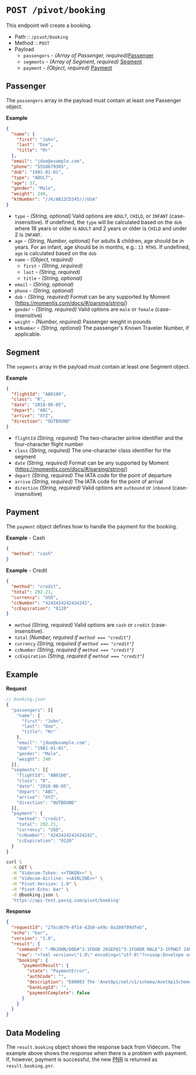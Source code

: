 # `POST /pivot/booking`

This endpoint will create a booking.

- Path :: `/pivot/booking`
- Method :: `POST`
- Payload
  - `passengers` - *(Array of Passenger, required)*[Passenger](#passenger)
  - `segments` - *(Array of Segment, required)* [Segment](#segment)
  - `payment` - *(Object, required)* [Payment](#payment)

## Passenger

The `passengers` array in the payload must contain at least one Passenger object.

**Example**
```json
{
  "name": {
    "first": "John",
    "last": "Doe",
    "title": "Mr"
  },
  "email": "jdoe@example.com",
  "phone": "5558679305",
  "dob": "1981-01-01",
  "type": "ADULT",
  "age": 37,
  "gender": "Male",
  "weight": 240,
  "ktNumber": "//K/AB12CD345///USA"
}
```

- `type` - *(String, optional)* Valid options are `ADULT`, `CHILD`, or `INFANT` (case-insensitive). If undefined, the `type` will be calculated based on the `dob` where 18 years or older is `ADULT` and 2 years or older is `CHILD` and under 2 is `INFANT`.
- `age` - *(String, Number, optional)* For adults & children, age should be in years. For an infant, age should be in months, e.g.: `13 MTHS`. If undefined, `age` is calculated based on the `dob`
- `name` - *(Object, required)*
  - `first` - *(String, required)*
  - `last` - *(String, required)*
  - `title` - *(String, optional)*
- `email` - *(String, optional)*
- `phone` - *(String, optional)*
- `dob` - *(String, required)* Format can be any supported by Moment (https://momentjs.com/docs/#/parsing/string/)
- `gender` - *(String, required)* Valid options are `male` or `female` (case-insensitive)
- `weight` - *(Number, required)* Passenger weight in pounds
- `ktNumber` - *(String, optional)* The passenger's Known Traveler Number, if applicable.

## Segment

The `segments` array in the payload must contain at least one Segment object.

**Example**
```json
{
  "flightId": "AB0100",
  "class": "R",
  "date": "2018-06-05",
  "depart": "ABC",
  "arrive": "XYZ",
  "direction": "OUTBOUND"
}
```

- `flightId` *(String, required)* The two-character airline identifier and the four-character flight number
- `class` *(String, required)* The one-character class identifier for the segment
- `date` *(String, required)* Format can be any supported by Moment (https://momentjs.com/docs/#/parsing/string/)
- `depart` *(String, required)* The IATA code for the point of departure
- `arrive` *(String, required)* The IATA code for the point of arrival
- `direction` *(String, required)* Valid options are `outbound` or `inbound` (case-insensitive)

## Payment

The `payment` object defines how to handle the payment for the booking.

**Example** - Cash
```json
{
  "method": "cash"
}
```

**Example** - Credit
```json
{
  "method": "credit",
  "total": 292.21,
  "currency": "USD",
  "ccNumber": "4242424242424242",
  "ccExpiration": "0120"
}
```

- `method` *(String, required)* Valid options are `cash` or `credit` (case-insensitive).
- `total` *(Number, required if `method === "credit"`)*
- `currency` *(String, required if `method === "credit"`)*
- `ccNumber` *(String, required if `method === "credit"`)*
- `ccExpiration` *(String, required if `method === "credit"`)*


## Example

**Request**
```js
// booking.json
{
  "passengers": [{
    "name": {
      "first": "John",
      "last": "Doe",
      "title": "Mr"
    },
    "email": "jdoe@example.com",
    "dob": "1981-01-01",
    "gender": "Male",
    "weight": 240
  }],
  "segments": [{
    "flightId": "AB0100",
    "class": "R",
    "date": "2018-06-05",
    "depart": "ABC",
    "arrive": "XYZ",
    "direction": "OUTBOUND"
  }],
  "payment": {
    "method": "credit",
    "total": 292.21,
    "currency": "USD",
    "ccNumber": "4242424242424242",
    "ccExpiration": "0120"
  }
}
```

```bash
curl \
  -X GET \
  -H "Videcom-Token: <<TOKEN>>" \
  -H "Videcom-Airline: <<AIRLINE>>" \
  -H "Pivot-Version: 1.0" \
  -H "Pivot-Echo: bar" \
  -d @booking.json \
  'https://api-test.paxiq.com/pivot/booking'
```

**Response**
```json
{
  "requestId": "27bcd679-8f14-42b0-a49c-0a108f99dfeb",
  "echo": "bar",
  "version": "1.0",
  "result": {
    "command": "-MRJOHN/DOE#^3-1FDOB 26SEP81^3-1FGNDR MALE^3-1FPWGT 240^9-1E*JDOE@EXAMPLE.COM^0TJ0105R24JUNSBHSJUNN1^FG^FS1^*R^MKUSD292.21/4242424242424242**0120^EZT*R^EZRE^R*~X",
    "raw": "<?xml version=\"1.0\" encoding=\"utf-8\"?><soap:Envelope xmlns:soap=\"http://www.w3.org/2003/05/soap-envelope\" xmlns:xsi=\"http://www.w3.org/2001/XMLSchema-instance\" xmlns:xsd=\"http://www.w3.org/2001/XMLSchema\"><soap:Body><RunVRSCommandResult xmlns=\"http://videcom.com/\">&lt;VrsServerResponse&gt;&lt;PaymentResult&gt;\n&lt;PaymentState&gt;PaymentError&lt;/PaymentState&gt;\n&lt;AuthCode/&gt;\n&lt;Description&gt;E00003 The 'AnetApi/xml/v1/schema/AnetApiSchema.xsd:cardCode' element is invalid - The value XX is invalid according to its datatype 'AnetApi/xml/v1/schema/AnetApiSchema.xsd:cardCode' - The Pattern constraint failed.&lt;/Description&gt;\n&lt;BankLogId/&gt;\n&lt;PaymentCompleted&gt;false&lt;/PaymentCompleted&gt;\n&lt;/PaymentResult&gt;&lt;/VrsServerResponse&gt;</RunVRSCommandResult></soap:Body></soap:Envelope>",
    "booking": {
      "paymentResult": {
        "state": "PaymentError",
        "authCode": "",
        "description": "E00003 The 'AnetApi/xml/v1/schema/AnetApiSchema.xsd:cardCode' element is invalid - The value XX is invalid according to its datatype 'AnetApi/xml/v1/schema/AnetApiSchema.xsd:cardCode' - The Pattern constraint failed.",
        "bankLogId": "",
        "paymentComplete": false
      }
    }
  }
}
```

## Data Modeling

The `result.booking` object shows the response back from Videcom. The example above shows the response when there is a problem with payment. If, however, payment is successful, the new [PNR](./pnr.md) is returned as `result.booking.pnr`.
